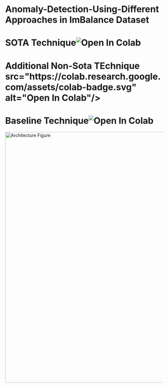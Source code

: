 # Anomaly-Detection-Using-Different Approaches in ImBalance Dataset
<h1> SOTA Technique<img src="https://colab.research.google.com/assets/colab-badge.svg" alt="Open In Colab"/>
</h1>
<h1> Additional Non-Sota TEchnique src="https://colab.research.google.com/assets/colab-badge.svg" alt="Open In Colab"/>
</h1>
<h1> Baseline Technique<img src="https://colab.research.google.com/assets/colab-badge.svg" alt="Open In Colab"/>
</h1>

 <div>

<img src="https://media.springernature.com/lw685/springer-static/image/chp%3A10.1007%2F978-3-030-65414-6_11/MediaObjects/500729_1_En_11_Fig1_HTML.png" width="800" alt="Architecture Figure"/>

</div>
